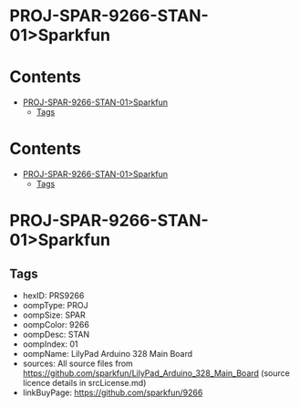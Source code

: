 
PROJ-SPAR-9266-STAN-01>Sparkfun
===============================

Contents
========

* [PROJ-SPAR-9266-STAN-01>Sparkfun](#proj-spar-9266-stan-01sparkfun)
	* [Tags](#tags)

Contents
========

* [PROJ-SPAR-9266-STAN-01>Sparkfun](#proj-spar-9266-stan-01sparkfun)
	* [Tags](#tags)

# PROJ-SPAR-9266-STAN-01>Sparkfun

## Tags

- hexID: PRS9266
- oompType: PROJ
- oompSize: SPAR
- oompColor: 9266
- oompDesc: STAN
- oompIndex: 01
- oompName: LilyPad Arduino 328 Main Board
- sources: All source files from https://github.com/sparkfun/LilyPad_Arduino_328_Main_Board (source licence details in srcLicense.md)
- linkBuyPage: https://github.com/sparkfun/9266
